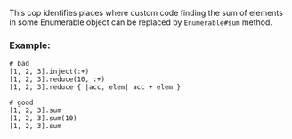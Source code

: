 This cop identifies places where custom code finding the sum of elements
in some Enumerable object can be replaced by `Enumerable#sum` method.

### Example:
    # bad
    [1, 2, 3].inject(:+)
    [1, 2, 3].reduce(10, :+)
    [1, 2, 3].reduce { |acc, elem| acc + elem }

    # good
    [1, 2, 3].sum
    [1, 2, 3].sum(10)
    [1, 2, 3].sum
